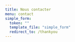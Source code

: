 ```yaml
---
title: Nous contacter
menu: contact
simple_form:
  token: "" 
  template_file: "simple_form"
  redirect_to: /thankyou
---
```

